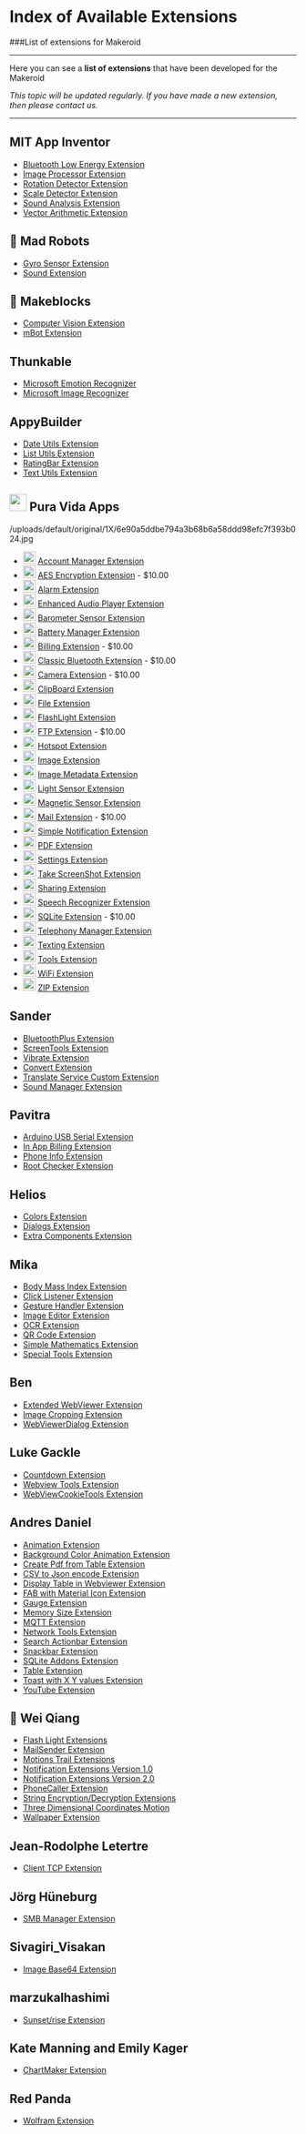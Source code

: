 # Index of Available Extensions

###List of extensions for Makeroid

<hr>

Here you can see a **list of extensions** that have been developed for the Makeroid

_This topic will be updated regularly. If you have made a new extension, then please contact us._

<hr>

## MIT App Inventor

- [Bluetooth Low Energy Extension](http://appinventor.mit.edu/extensions/)
- [Image Processor Extension](http://appinventor.mit.edu/extensions/)
- [Rotation Detector Extension](http://ai2.appinventor.mit.edu/reference/other/extensionsRotation.html)
- [Scale Detector Extension](http://appinventor.mit.edu/extensions/)
- [Sound Analysis Extension](http://appinventor.mit.edu/extensions/)
- [Vector Arithmetic Extension](http://appinventor.mit.edu/extensions/)
		
## :robot: Mad Robots

- [Gyro Sensor Extension](https://groups.google.com/d/msg/app-inventor-open-source-dev/M7NookKPhQQ/WCN5yak3EAAJ)
- [Sound Extension](https://groups.google.com/d/msg/app-inventor-open-source-dev/M7NookKPhQQ/WCN5yak3EAAJ)
		
## :hammer: Makeblocks

- [Computer Vision Extension](http://learn.makeblock.com/en/user-makeblock-computer-vision-extension-for-app-inventor/)
- [mBot Extension](http://learn.makeblock.com/en/use-mbot-with-app-inventor/)

## Thunkable

- [Microsoft Emotion Recognizer](https://thunkable.github.io/extensions/files/com.thunkable.ai.MicrosoftEmotionRecognizer.aix)
- [Microsoft Image Recognizer](https://thunkable.github.io/extensions/files/com.thunkable.ai.MicrosoftImageRecognizer.aix)

## AppyBuilder

- [Date Utils Extension](https://groups.google.com/d/msg/mitappinventortest/Y7KooOOph_E/4QzL5iTrAgAJ)
- [List Utils Extension](https://amerkashi.wordpress.com/2017/03/05/shuffling-ordering-lists/)
- [RatingBar Extension](http://community.appybuilder.com/t/ratingbar-extension/214?u=sander0542)
- [Text Utils Extension](https://amerkashi.wordpress.com/2017/03/09/textutils-extension/)
		
## <img src="/uploads/default/original/1X/b084e9fd63f8f8baa0459986b7b3ad2209e20271.jpg" width="30" height="30"> Pura Vida Apps

/uploads/default/original/1X/6e90a5ddbe794a3b68b6a58ddd98efc7f393b024.jpg

- <img src="https://puravidaapps.com/images/extensions/user.png" width="22" height="22"> [Account Manager Extension](https://puravidaapps.com/accountmanager.php)
- <img src="/uploads/default/original/1X/0c4a69399f5af813d25565d76cf6b14884fda312.png" width="22" height="22"> [AES Encryption Extension](https://puravidaapps.com/aes.php) - $10.00
- <img src="/uploads/default/original/1X/bc4e0a557ef332b093b326c0492c73e927f9194c.png" width="22" height="22"> [Alarm Extension](https://puravidaapps.com/alarm.php)
- <img src="/uploads/default/original/1X/766eeb8131006bdd35b6b5e603fd788779b53c59.jpg" width="22" height="22"> [Enhanced Audio Player Extension](https://puravidaapps.com/player.php)
- <img src="/uploads/default/original/1X/b2300183e221269f4e88e38ee8809c80ebcdc344.png" width="22" height="22"> [Barometer Sensor Extension](https://puravidaapps.com/barometer.php)
- <img src="/uploads/default/original/1X/fdf84a32692aa241ea5f4069fc800152641e3a0d.png" width="22" height="22"> [Battery Manager Extension](https://puravidaapps.com/battery.php)
- <img src="/uploads/default/original/1X/7c9794a6bc6a3715f6f38c269d134a412cbd9af9.jpg" width="22" height="22"> [Billing Extension](https://puravidaapps.com/billing.php) - $10.00
- <img src="/uploads/default/original/1X/4cf78e2504b3e19cfd0ec80e6b2c18c8ec78d6d5.png" width="22" height="22"> [Classic Bluetooth Extension](https://puravidaapps.com/bluetooth.php) - $10.00
- <img src="/uploads/default/original/1X/296180520a99532de1fe669c5a985e3ee3a2414c.png" width="22" height="22"> [Camera Extension](https://puravidaapps.com/camera.php) - $10.00
- <img src="/uploads/default/original/1X/c60f287fe734e74e71cba19e118b2dbf11f849b4.png" width="22" height="22"> [ClipBoard Extension](https://puravidaapps.com/clipboard.php)
- <img src="/uploads/default/original/1X/71b2fc06b63d79c58e368700193f3935a04bfc8b.png" width="22" height="22"> [File Extension](https://puravidaapps.com/file.php)
- <img src="/uploads/default/original/1X/ced8013c664ac6b1723eb9627a858c2ccd9b518a.jpg" width="22" height="22"> [FlashLight Extension](https://puravidaapps.com/flashlight.php)
- <img src="/uploads/default/original/1X/140402dfbee2c62d489c0f9a85bd691b70fe6485.png" width="22" height="22"> [FTP Extension](https://puravidaapps.com/ftp.php) - $10.00
- <img src="/uploads/default/original/1X/419d79cd3aa4cee0dd9b42c70e969a85e5d654c7.jpg" width="22" height="22"> [Hotspot Extension](https://puravidaapps.com/hotspot.php)
- <img src="/uploads/default/original/1X/09278c49f168744a6378d261708070fd6c8ecebe.jpg" width="22" height="22"> [Image Extension](https://puravidaapps.com/image.php)
- <img src="/uploads/default/original/1X/09278c49f168744a6378d261708070fd6c8ecebe.jpg" width="22" height="22"> [Image Metadata Extension](https://puravidaapps.com/metadata.php)
- <img src="/uploads/default/original/1X/2539948244864c7b36e523b127835fb374fd8496.png" width="22" height="22"> [Light Sensor Extension](https://puravidaapps.com/light.php)
- <img src="/uploads/default/original/1X/f6ec522b2cb19c8d54759ddb6087ca42b359eac3.png" width="22" height="22"> [Magnetic Sensor Extension](https://puravidaapps.com/magnetic.php)
- <img src="/uploads/default/original/1X/8cf94c4967d8539ccea69e09825245a13d0ff8e9.png" width="22" height="22"> [Mail Extension](https://puravidaapps.com/mail.php) - $10.00
- <img src="/uploads/default/original/1X/b2860f143ce3481627b3c7c889e834264cab9dc8.png" width="22" height="22"> [Simple Notification Extension](https://puravidaapps.com/notification.php)
- <img src="/uploads/default/original/1X/94507e20566c0f1fb679425c543382040e8b494d.jpg" width="22" height="22"> [PDF Extension](https://puravidaapps.com/pdf.php)
- <img src="/uploads/default/original/1X/be2c88218be5076717bd0d94739635fa7a6abf4e.jpg" width="22" height="22"> [Settings Extension](https://puravidaapps.com/settings.php)
- <img src="/uploads/default/original/1X/ec37e06875ff0ea5387d763efbd703619429791e.png" width="22" height="22"> [Take ScreenShot Extension](https://puravidaapps.com/screenshot.php)
- <img src="/uploads/default/original/1X/7a1c120d13f797d2a8a3cfb6ac814cf7874fc9b8.png" width="22" height="22"> [Sharing Extension](https://puravidaapps.com/sharing.php)
- <img src="/uploads/default/original/1X/e31b9fef299703befe7ce76807738250d234fbce.png" width="22" height="22"> [Speech Recognizer Extension](https://puravidaapps.com/speechRecognizer.php)
- <img src="/uploads/default/original/1X/00c20775b726ff9adc21785be7ed4405572f5ec0.jpg" width="22" height="22"> [SQLite Extension](https://puravidaapps.com/sqlite.php) - $10.00
- <img src="/uploads/default/original/1X/ac963580bf16894bfb95ede4c53d7acfe5d3529c.png" width="22" height="22"> [Telephony Manager Extension](https://puravidaapps.com/telephonymanager.php)
- <img src="/uploads/default/original/1X/19239e40e33f80529fb3944f04240c97a3d8f054.png" width="22" height="22"> [Texting Extension](https://puravidaapps.com/texting.php)
- <img src="/uploads/default/original/1X/afb017c30c623f01106add637854ef149fc56793.jpg" width="22" height="22"> [Tools Extension](https://puravidaapps.com/tools.php)
- <img src="/uploads/default/original/1X/49efca1997551641cb3bedf30649195fa630a7ea.png" width="22" height="22"> [WiFi Extension](https://puravidaapps.com/wifi.php)
- <img src="/uploads/default/original/1X/f8109e76f3dd46fddc0fcbf577e4adc1c3a21f30.png" width="22" height="22"> [ZIP Extension](https://puravidaapps.com/zip.php)
		
## Sander

- [BluetoothPlus Extension](https://www.sanderjochems.com/appinventor/extension/1/bluetoothplus)
- [ScreenTools Extension](https://www.sanderjochems.com/appinventor/extension/2/screentools)
- [Vibrate Extension](https://www.sanderjochems.com/appinventor/extension/3/vibrate)
- [Convert Extension](https://www.sanderjochems.com/appinventor/extension/5/convert)
- [Translate Service Custom Extension](http://translate.thunkable.sanderjochems.com/)
- [Sound Manager Extension](https://www.sanderjochems.com/appinventor/extension/6/soundmanager)

## Pavitra

- [Arduino USB Serial Extension](https://groups.google.com/d/msg/mitappinventortest/WZCUtKAfwj0/4Na63LmnAQAJ)
- [In App Billing Extension](https://community.thunkable.com/t/free-iap-extension/2082?u=sander0542)
- [Phone Info Extension](https://community.thunkable.com/t/phone-info-extension/1600?u=sander0542)
- [Root Checker Extension](https://community.thunkable.com/t/root-checker-extension/1587?u=sander0542)
		
## Helios

- [Colors Extension](https://community.thunkable.com/t/colours-extension/2513?u=sander0542)
- [Dialogs Extension](https://community.thunkable.com/t/releasing-the-dialogs-extension/2574?u=sander0542)
- [Extra Components Extension](https://community.thunkable.com/t/the-extracomponents-extension-beta/4125?u=sander0542)
		
## Mika

- [Body Mass Index Extension](https://nmd-apps.jimdo.com/extensions/nmd-extensions/#2)
- [Click Listener Extension](https://nmd-apps.jimdo.com/extensions/nmd-extensions/#8)
- [Gesture Handler Extension](https://nmd-apps.jimdo.com/extensions/nmd-extensions/#9)
- [Image Editor Extension](https://nmd-apps.jimdo.com/extensions/nmd-extensions/#6)
- [OCR Extension](https://nmd-apps.jimdo.com/extensions/nmd-extensions/#5)
- [QR Code Extension](https://nmd-apps.jimdo.com/extensions/nmd-extensions/#3)
- [Simple Mathematics Extension](https://nmd-apps.jimdo.com/extensions/nmd-extensions/#1)
- [Special Tools Extension](https://nmd-apps.jimdo.com/extensions/nmd-extensions/#4)
		
## Ben

- [Extended WebViewer Extension](https://community.thunkable.com/t/extended-web-viewer-extension/4564?u=sander0542)
- [Image Cropping Extension](https://community.thunkable.com/t/image-cropping-extension/4953?u=sander0542)
- [WebViewerDialog Extension](https://community.thunkable.com/t/releasing-the-web-viewer-dialog-extension/3956?u=sander0542)
		
## Luke Gackle

- [Countdown Extension](https://community.thunkable.com/t/countdown-extension/3730?u=sander0542)
- [Webview Tools Extension](https://thunkableblocks.blogspot.com.au/2017/06/webviewtools-extension-for-app-inventor.html)
- [WebViewCookieTools Extension](https://thunkableblocks.blogspot.com.au/2017/06/webviewcookietools-extension.html)
		
## Andres Daniel

- [Animation Extension](https://community.thunkable.com/t/extension-animacion/5015?u=sander0542)
- [Background Color Animation Extension](https://community.thunkable.com/t/animation-color-background-extension/5275?u=sander0542)
- [Create Pdf from Table Extension](https://community.thunkable.com/t/extension-generar-pdf-offline-de-tablas/3675?u=sander0542)
- [CSV to Json encode Extension](https://groups.google.com/d/msg/mitappinventortest/Dcu3ueYnhl0/dDdyR_38EAAJ)
- [Display Table in Webviewer Extension](https://groups.google.com/d/msg/mitappinventortest/B16XCAmuBJo/3EYzPa0ABAAJ)
- [FAB with Material Icon Extension](https://community.thunkable.com/t/demo-fab-with-material-icon-ttf-paid-extension/4712?u=sander0542)
- [Gauge Extension](https://community.thunkable.com/t/gauge-extension-arduino-esp8266/3363?u=sander0542)
- [Memory Size Extension](https://community.thunkable.com/t/memory-size-extension-21-05-2017/3764?u=sander0542)
- [MQTT Extension](https://community.thunkable.com/t/extension-mqtt-for-websocket-arduino-y-esp8266/3279?u=sander0542)
- [Network Tools Extension](https://groups.google.com/forum/#!category-topic/mitappinventortest/iRgyTGMR7dE)
- [Search Actionbar Extension](https://community.thunkable.com/t/search-actionbar-extension/4649?u=sander0542)
- [Snackbar Extension](https://community.thunkable.com/t/snackbar-extension-update-20-06-2017/4337?u=sander0542)
- [SQLite Addons Extension](https://groups.google.com/d/msg/mitappinventortest/ZjkCYz7RQ5U/ZG0jFM80AgAJ)
- [Table Extension](https://community.thunkable.com/t/extension-dendritastable-csvtohtml-list-to-html-list-to-json-datatables-js-14-05-17/3399?u=sander0542)
- [Toast with X Y values Extension](https://groups.google.com/d/msg/mitappinventortest/nPOokIDvFOE/jv1oztz8EAAJ)
- [YouTube Extension](https://community.thunkable.com/t/youtube-extension/5164?u=sander0542)
		
## :gift: Wei Qiang

- [Flash Light Extensions](http://my.bryanqiang.com/extensions.html)
- [MailSender Extension](http://my.bryanqiang.com/extensions.html)
- [Motions Trail Extensions](http://my.bryanqiang.com/extensions.html)
- [Notification Extensions Version 1.0](http://my.bryanqiang.com/extensions.html)
- [Notification Extensions Version 2.0](http://my.bryanqiang.com/extensions.html)
- [PhoneCaller Extension](http://my.bryanqiang.com/extensions.html)
- [String Encryption/Decryption Extensions](http://my.bryanqiang.com/extensions.html)
- [Three Dimensional Coordinates Motion](http://my.bryanqiang.com/extensions.html)
- [Wallpaper Extension](http://my.bryanqiang.com/extensions.html)
		
## Jean-Rodolphe Letertre

- [Client TCP Extension](https://groups.google.com/forum/#!category-topic/mitappinventortest/app-inventor-extensions/OCzEZC4FpEU)
		
## Jörg Hüneburg

- [SMB Manager Extension](https://groups.google.com/d/msg/mitappinventortest/ilbNL4dnZx0/lqmvJEKnAgAJ)
		
## Sivagiri_Visakan

- [Image Base64 Extension](https://community.thunkable.com/t/image-to-base64-extension/4642/7?u=sander0542)
		
## marzukalhashimi

- [Sunset/rise Extension](https://community.thunkable.com/t/new-extension-sunset-rise-times/5066?u=sander0542)
		
## Kate Manning and Emily Kager

- [ChartMaker Extension](https://github.com/MillsCS215AppInventorProj/chartmaker)
		
## Red Panda

- [Wolfram Extension](https://community.thunkable.com/t/extension-for-wolfram-alpha-beta/5081?u=sander0542)
